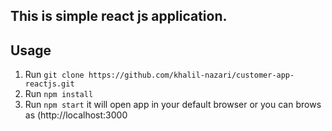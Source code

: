 
## This is simple react js application.  

## Usage
1. Run `git clone https://github.com/khalil-nazari/customer-app-reactjs.git`
2. Run `npm install`
3. Run `npm start` it will open app in your default browser or you can brows as (http://localhost:3000
